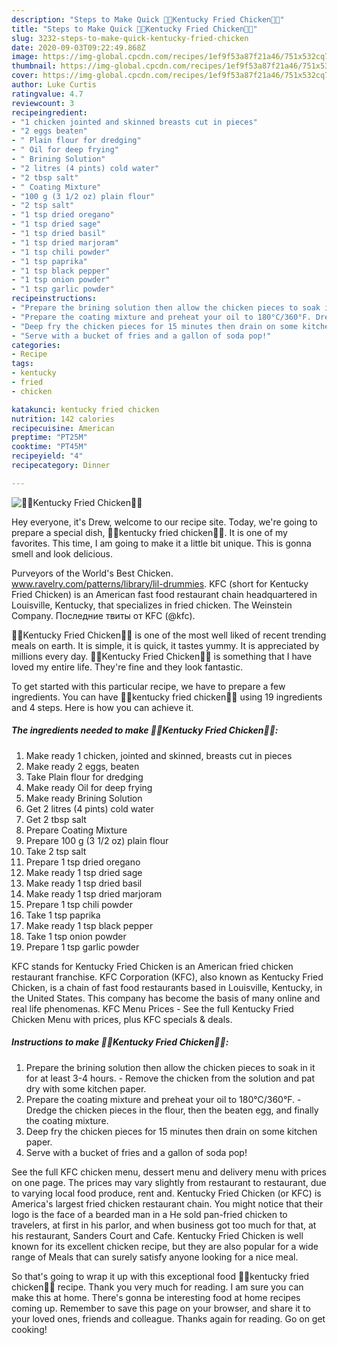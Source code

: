 ```yaml
---
description: "Steps to Make Quick 🍟🍗Kentucky Fried Chicken🍗🍟"
title: "Steps to Make Quick 🍟🍗Kentucky Fried Chicken🍗🍟"
slug: 3232-steps-to-make-quick-kentucky-fried-chicken
date: 2020-09-03T09:22:49.868Z
image: https://img-global.cpcdn.com/recipes/1ef9f53a87f21a46/751x532cq70/🍟🍗kentucky-fried-chicken🍗🍟-recipe-main-photo.jpg
thumbnail: https://img-global.cpcdn.com/recipes/1ef9f53a87f21a46/751x532cq70/🍟🍗kentucky-fried-chicken🍗🍟-recipe-main-photo.jpg
cover: https://img-global.cpcdn.com/recipes/1ef9f53a87f21a46/751x532cq70/🍟🍗kentucky-fried-chicken🍗🍟-recipe-main-photo.jpg
author: Luke Curtis
ratingvalue: 4.7
reviewcount: 3
recipeingredient:
- "1 chicken jointed and skinned breasts cut in pieces"
- "2 eggs beaten"
- " Plain flour for dredging"
- " Oil for deep frying"
- " Brining Solution"
- "2 litres (4 pints) cold water"
- "2 tbsp salt"
- " Coating Mixture"
- "100 g (3 1/2 oz) plain flour"
- "2 tsp salt"
- "1 tsp dried oregano"
- "1 tsp dried sage"
- "1 tsp dried basil"
- "1 tsp dried marjoram"
- "1 tsp chili powder"
- "1 tsp paprika"
- "1 tsp black pepper"
- "1 tsp onion powder"
- "1 tsp garlic powder"
recipeinstructions:
- "Prepare the brining solution then allow the chicken pieces to soak in it for at least 3-4 hours. Remove the chicken from the solution and pat dry with some kitchen paper."
- "Prepare the coating mixture and preheat your oil to 180°C/360°F. Dredge the chicken pieces in the flour, then the beaten egg, and finally the coating mixture."
- "Deep fry the chicken pieces for 15 minutes then drain on some kitchen paper."
- "Serve with a bucket of fries and a gallon of soda pop!"
categories:
- Recipe
tags:
- kentucky
- fried
- chicken

katakunci: kentucky fried chicken 
nutrition: 142 calories
recipecuisine: American
preptime: "PT25M"
cooktime: "PT45M"
recipeyield: "4"
recipecategory: Dinner

---
```



![🍟🍗Kentucky Fried Chicken🍗🍟](https://img-global.cpcdn.com/recipes/1ef9f53a87f21a46/751x532cq70/🍟🍗kentucky-fried-chicken🍗🍟-recipe-main-photo.jpg)

Hey everyone, it's Drew, welcome to our recipe site. Today, we're going to prepare a special dish, 🍟🍗kentucky fried chicken🍗🍟. It is one of my favorites. This time, I am going to make it a little bit unique. This is gonna smell and look delicious.

Purveyors of the World&#39;s Best Chicken. www.ravelry.com/patterns/library/lil-drummies. KFC (short for Kentucky Fried Chicken) is an American fast food restaurant chain headquartered in Louisville, Kentucky, that specializes in fried chicken. The Weinstein Company. Последние твиты от KFC (@kfc).

🍟🍗Kentucky Fried Chicken🍗🍟 is one of the most well liked of recent trending meals on earth. It is simple, it is quick, it tastes yummy. It is appreciated by millions every day. 🍟🍗Kentucky Fried Chicken🍗🍟 is something that I have loved my entire life. They're fine and they look fantastic.


To get started with this particular recipe, we have to prepare a few ingredients. You can have 🍟🍗kentucky fried chicken🍗🍟 using 19 ingredients and 4 steps. Here is how you can achieve it.

<!--inarticleads1-->

##### The ingredients needed to make 🍟🍗Kentucky Fried Chicken🍗🍟:

1. Make ready 1 chicken, jointed and skinned, breasts cut in pieces
1. Make ready 2 eggs, beaten
1. Take  Plain flour for dredging
1. Make ready  Oil for deep frying
1. Make ready  Brining Solution
1. Get 2 litres (4 pints) cold water
1. Get 2 tbsp salt
1. Prepare  Coating Mixture
1. Prepare 100 g (3 1/2 oz) plain flour
1. Take 2 tsp salt
1. Prepare 1 tsp dried oregano
1. Make ready 1 tsp dried sage
1. Make ready 1 tsp dried basil
1. Make ready 1 tsp dried marjoram
1. Prepare 1 tsp chili powder
1. Take 1 tsp paprika
1. Make ready 1 tsp black pepper
1. Take 1 tsp onion powder
1. Prepare 1 tsp garlic powder


KFC stands for Kentucky Fried Chicken is an American fried chicken restaurant franchise. KFC Corporation (KFC), also known as Kentucky Fried Chicken, is a chain of fast food restaurants based in Louisville, Kentucky, in the United States. This company has become the basis of many online and real life phenomenas. KFC Menu Prices - See the full Kentucky Fried Chicken Menu with prices, plus KFC specials &amp; deals. 

<!--inarticleads2-->

##### Instructions to make 🍟🍗Kentucky Fried Chicken🍗🍟:

1. Prepare the brining solution then allow the chicken pieces to soak in it for at least 3-4 hours. - Remove the chicken from the solution and pat dry with some kitchen paper.
1. Prepare the coating mixture and preheat your oil to 180°C/360°F. - Dredge the chicken pieces in the flour, then the beaten egg, and finally the coating mixture.
1. Deep fry the chicken pieces for 15 minutes then drain on some kitchen paper.
1. Serve with a bucket of fries and a gallon of soda pop!


See the full KFC chicken menu, dessert menu and delivery menu with prices on one page. The prices may vary slightly from restaurant to restaurant, due to varying local food produce, rent and. Kentucky Fried Chicken (or KFC) is America&#39;s largest fried chicken restaurant chain. You might notice that their logo is the face of a bearded man in a He sold pan-fried chicken to travelers, at first in his parlor, and when business got too much for that, at his restaurant, Sanders Court and Cafe. Kentucky Fried Chicken is well known for its excellent chicken recipe, but they are also popular for a wide range of Meals that can surely satisfy anyone looking for a nice meal. 

So that's going to wrap it up with this exceptional food 🍟🍗kentucky fried chicken🍗🍟 recipe. Thank you very much for reading. I am sure you can make this at home. There's gonna be interesting food at home recipes coming up. Remember to save this page on your browser, and share it to your loved ones, friends and colleague. Thanks again for reading. Go on get cooking!
